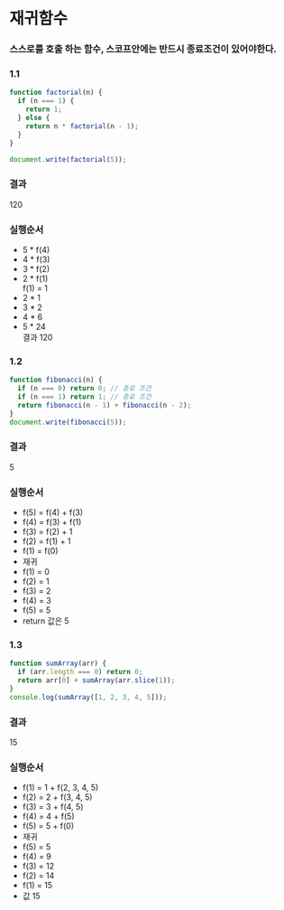 # 재귀함수

### 스스로를 호출 하는 함수, 스코프안에는 반드시 종료조건이 있어야한다.

### 1.1

```js
function factorial(n) {
  if (n === 1) {
    return 1;
  } else {
    return n * factorial(n - 1);
  }
}

document.write(factorial(5));
```

### 결과

120

### 실행순서

- 5 \* f(4)
- 4 \* f(3)
- 3 \* f(2)
- 2 \* f(1)<br>
  f(1) = 1
- 2 \* 1
- 3 \* 2
- 4 \* 6
- 5 \* 24<br>
  결과 120

### 1.2

```js
function fibonacci(n) {
  if (n === 0) return 0; // 종료 조건
  if (n === 1) return 1; // 종료 조건
  return fibonacci(n - 1) + fibonacci(n - 2);
}
document.write(fibonacci(5));
```

### 결과

5

### 실행순서

- f(5) = f(4) + f(3)
- f(4) = f(3) + f(1)
- f(3) = f(2) + 1
- f(2) = f(1) + 1
- f(1) = f(0)
- 재귀
- f(1) = 0
- f(2) = 1
- f(3) = 2
- f(4) = 3
- f(5) = 5
- return 값은 5

### 1.3

```js
function sumArray(arr) {
  if (arr.length === 0) return 0;
  return arr[0] + sumArray(arr.slice(1));
}
console.log(sumArray([1, 2, 3, 4, 5]));
```

### 결과

15

### 실행순서

- f(1) = 1 + f(2, 3, 4, 5)
- f(2) = 2 + f(3, 4, 5)
- f(3) = 3 + f(4, 5)
- f(4) = 4 + f(5)
- f(5) = 5 + f(0)
- 재귀
- f(5) = 5
- f(4) = 9
- f(3) = 12
- f(2) = 14
- f(1) = 15
- 값 15
